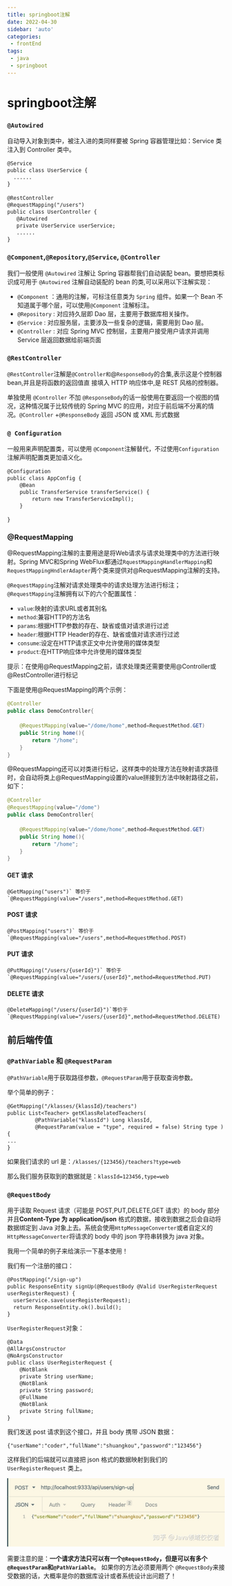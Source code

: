 ```yaml
---
title: springboot注解
date: 2022-04-30
sidebar: 'auto'
categories:
 - frontEnd
tags:
 - java
 - springboot
---
```


# springboot注解

### **`@Autowired`**

自动导入对象到类中，被注入进的类同样要被 Spring 容器管理比如：Service 类注入到 Controller 类中。

```text
@Service
public class UserService {
  ......
}

@RestController
@RequestMapping("/users")
public class UserController {
   @Autowired
   private UserService userService;
   ......
}
```

### **`@Component`,`@Repository`,`@Service`,** **`@Controller`**

我们一般使用 `@Autowired` 注解让 Spring 容器帮我们自动装配 bean。要想把类标识成可用于 `@Autowired` 注解自动装配的 bean 的类,可以采用以下注解实现：

- `@Component` ：通用的注解，可标注任意类为 `Spring` 组件。如果一个 Bean 不知道属于哪个层，可以使用`@Component` 注解标注。
- `@Repository` : 对应持久层即 Dao 层，主要用于数据库相关操作。
- `@Service` : 对应服务层，主要涉及一些复杂的逻辑，需要用到 Dao 层。
- `@Controller` : 对应 Spring MVC 控制层，主要用户接受用户请求并调用 Service 层返回数据给前端页面

### **`@RestController`**

`@RestController`注解是`@Controller和`@`ResponseBody`的合集,表示这是个控制器 bean,并且是将函数的返回值直 接填入 HTTP 响应体中,是 REST 风格的控制器。

单独使用 `@Controller` 不加 `@ResponseBody`的话一般使用在要返回一个视图的情况，这种情况属于比较传统的 Spring MVC 的应用，对应于前后端不分离的情况。`@Controller` +`@ResponseBody` 返回 JSON 或 XML 形式数据

### **`@ Configuration`**

一般用来声明配置类，可以使用 `@Component`注解替代，不过使用`Configuration`注解声明配置类更加语义化。

```text
@Configuration
public class AppConfig {
    @Bean
    public TransferService transferService() {
        return new TransferServiceImpl();
    }

}
```

### **@RequestMapping**

@RequestMapping注解的主要用途是将Web请求与请求处理类中的方法进行映射。Spring MVC和Spring WebFlux都通过`RquestMappingHandlerMapping`和`RequestMappingHndlerAdapter`两个类来提供对@RequestMapping注解的支持。

`@RequestMapping`注解对请求处理类中的请求处理方法进行标注；`@RequestMapping`注解拥有以下的六个配置属性：

- `value`:映射的请求URL或者其别名
- `method`:兼容HTTP的方法名
- `params`:根据HTTP参数的存在、缺省或值对请求进行过滤
- `header`:根据HTTP Header的存在、缺省或值对请求进行过滤
- `consume`:设定在HTTP请求正文中允许使用的媒体类型
- `product`:在HTTP响应体中允许使用的媒体类型

提示：在使用@RequestMapping之前，请求处理类还需要使用@Controller或@RestController进行标记

下面是使用@RequestMapping的两个示例：

```java
@Controller
public class DemoController{
    
    @RequestMapping(value="/dome/home",method=RequestMethod.GET)
    public String home(){
        return "/home";
    }
}
```

@RequestMapping还可以对类进行标记，这样类中的处理方法在映射请求路径时，会自动将类上@RequestMapping设置的value拼接到方法中映射路径之前，如下：

```java
@Controller
@RequestMapping(value="/dome")
public class DemoController{
    
    @RequestMapping(value="/dome/home",method=RequestMethod.GET)
    public String home(){
        return "/home";
    }
}
```

#### **GET 请求**

```
@GetMapping("users")` 等价于`@RequestMapping(value="/users",method=RequestMethod.GET)
```

#### **POST 请求**

```
@PostMapping("users")` 等价于`@RequestMapping(value="/users",method=RequestMethod.POST)
```

#### **PUT 请求**

```
@PutMapping("/users/{userId}")` 等价于`@RequestMapping(value="/users/{userId}",method=RequestMethod.PUT)
```

#### **DELETE 请求**

```
@DeleteMapping("/users/{userId}")`等价于`@RequestMapping(value="/users/{userId}",method=RequestMethod.DELETE)
```

## **前后端传值**

### **`@PathVariable`** **和** **`@RequestParam`**

`@PathVariable`用于获取路径参数，`@RequestParam`用于获取查询参数。

举个简单的例子：

```text
@GetMapping("/klasses/{klassId}/teachers")
public List<Teacher> getKlassRelatedTeachers(
         @PathVariable("klassId") Long klassId,
         @RequestParam(value = "type", required = false) String type ) {
...
}
```

如果我们请求的 url 是：`/klasses/{123456}/teachers?type=web`

那么我们服务获取到的数据就是：`klassId=123456,type=web`

### **`@RequestBody`**

用于读取 Request 请求（可能是 POST,PUT,DELETE,GET 请求）的 body 部分并且**Content-Type 为 application/json** 格式的数据，接收到数据之后会自动将数据绑定到 Java 对象上去。系统会使用`HttpMessageConverter`或者自定义的`HttpMessageConverter`将请求的 body 中的 json 字符串转换为 java 对象。

我用一个简单的例子来给演示一下基本使用！

我们有一个注册的接口：

```text
@PostMapping("/sign-up")
public ResponseEntity signUp(@RequestBody @Valid UserRegisterRequest userRegisterRequest) {
  userService.save(userRegisterRequest);
  return ResponseEntity.ok().build();
}
```

`UserRegisterRequest`对象：

```text
@Data
@AllArgsConstructor
@NoArgsConstructor
public class UserRegisterRequest {
    @NotBlank
    private String userName;
    @NotBlank
    private String password;
    @FullName
    @NotBlank
    private String fullName;
}
```

我们发送 post 请求到这个接口，并且 body 携带 JSON 数据：

```text
{"userName":"coder","fullName":"shuangkou","password":"123456"}
```

这样我们的后端就可以直接把 json 格式的数据映射到我们的 `UserRegisterRequest` 类上。

![1](../../../.vuepress/public/image/springboot1.jpg)

需要注意的是：**一个请求方法只可以有一个`@RequestBody`，但是可以有多个`@RequestParam`和`@PathVariable`**。 如果你的方法必须要用两个 `@RequestBody`来接受数据的话，大概率是你的数据库设计或者系统设计出问题了！